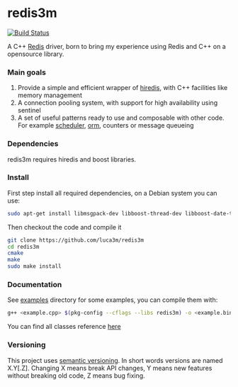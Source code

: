 redis3m
=======
[![Build Status](https://travis-ci.org/luca3m/redis3m.png?branch=master)](https://travis-ci.org/luca3m/redis3m)

A C++ [Redis](http://redis.io) driver, born to bring my experience using Redis and C++ on a opensource library.

### Main goals

1. Provide a simple and efficient wrapper of [hiredis](http://github.com/redis/hiredis), with C++ facilities like memory management
2. A connection pooling system, with support for high availability using sentinel
3. A set of useful patterns ready to use and composable with other code. For example [scheduler](http://luca3m.me/2013/12/03/redis-scheduler.html), [orm](http://github.com/soveran/ohm), counters or message queueing

### Dependencies

redis3m requires hiredis and boost libraries.

### Install

First step install all required dependencies, on a Debian system you can use:

```bash
sudo apt-get install libmsgpack-dev libboost-thread-dev libboost-date-time-dev libboost-test-dev libboost-filesystem-dev libboost-system-dev libhiredis-dev cmake build-essential
```

Then checkout the code and compile it
```bash
git clone https://github.com/luca3m/redis3m
cd redis3m
cmake
make
sudo make install
```

### Documentation

See [examples](https://github.com/luca3m/redis3m/tree/master/examples) directory for some examples, you can compile them with:

```bash
g++ <example.cpp> $(pkg-config --cflags --libs redis3m) -o <example.bin>
```

You can find all classes reference [here](http://luca3m.me/redis3m/docs)

### Versioning

This project uses [semantic versioning](http://semver.org). In short words versions are named X.Y[.Z].
Changing X means break API changes, Y means new features without breaking old code, Z means bug fixing.
